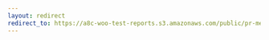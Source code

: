 ```yaml
---
layout: redirect
redirect_to: https://a8c-woo-test-reports.s3.amazonaws.com/public/pr-merge/40059/api/index.html
---
```

